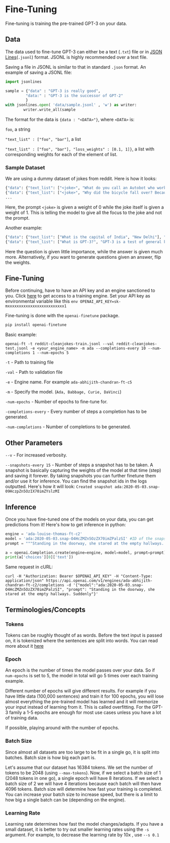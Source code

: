 # Fine-Tuning 
Fine-tuning is training the pre-trained GPT-3 on your data. 
## Data 
The data used to fine-tune GPT-3 can either be a text (```.txt```) file or in [JSON Lines](http://jsonlines.org/)(```.jsonl```) format. JSONL is highly recommended over a 
text file. 

Saving a file in JSONL is similar to that in standard ```.json``` format. An example of saving a JSONL file: 
```python 
import jsonlines 

sample = {"data" : "GPT-3 is really good", 
         "data:" : "GPT-3 is the successor of GPT-2"
         }
with jsonlines.open( 'data/sample.jsonl' , 'w') as writer:
        writer.write_all(sample
```

The format for the data is ```{data : "<DATA>"}```, where ```<DATA>``` is: 

```foo```, a string 

```"text_list" : ["foo", "bar"]```, a list 

```"text_list" : ["foo", "bar"], "loss_weights" : [0.1, 1]}```, a list with corresponding weights for each of the element of list. 

### Sample Dataset
We are using a dummy dataset of jokes from reddit. Here is how it looks: 
```python 
{"data": {"text_list": ["<joke>", "What do you call an Autobot who works in an overpriced makeup store at the mall ? Ulta Magnus!"], "loss_weights": [0, 1]}}
{"data": {"text_list": ["<joke>", "Why did the bicycle fall over? Because it was two-tired"], "loss_weights": [0, 1]}}
...
```
Here, the prompt ```<joke>``` is given a weight of 0 while the joke itself is given a weight of 1. This is telling the model to give all the focus to the joke and not the prompt. 

Another example: 
```python 
{"data": {"text_list": ["What is the capital of India", "New Delhi"], "loss_weights": [0.1, 0.9]}}
{"data": {"text_list": ["What is GPT-3?", "GPT-3 is a test of general knowledge."], "loss_weights": [0.1, 0.9]}}
```
Here the question is given little importance, while the answer is given much more. Alternatively, if you want to generate questions given an answer, flip the weights.

## Fine-Tuning 
Before continuing, have to have an API key and an engine sanctioned to you. Click [here](https://forms.gle/KjuDoMk21YusDUNM6) to get access to a training engine. Set your API key as environmental variable like this ```env OPENAI_API_KEY=sk-mxxxxxxxxxxxxxxxxxxxxxxxxx1```

Fine-tuning is done with the ```openai-finetune``` package. 
```python
pip install openai-finetune 
```
Basic example: 
```
openai-ft -t reddit-cleanjokes-train.jsonl --val reddit-cleanjokes-test.jsonl -e <your_engine_name> -m ada --completions-every 10 --num-completions 1 --num-epochs 5
```
```-t``` - Path to training file 

```-val``` - Path to validation file 

```-e``` - Engine name. For example ```ada-abhijith-chandran-ft-c5```

```-m``` - Specify the model. (```Ada, Babbage, Curie, DaVinci```)

```-num-epochs``` - Number of epochs to fine-tune for. 

```-completions-every``` - Every number of steps a completion has to be generated.

```-num-completions``` - Number of completions to be generated. 

## Other Parameters
```--v``` - For increased verbosity. 

```--snapshots-every 15``` - Number of steps a snapshot has to be taken. A snapshot is basically capturing the weights of the model at that time (step) and saving it forever. By taking snapshots you can further finetune them and/or use it for inference. You can find the snapshot ids in the logs outputted. Here's how it will look: ```Created snapshot ada:2020-05-03.snap-09HczpZn5OzIX70imZYslzMI```

## Inference 
Once you have fine-tuned one of the models on your data, you can get predictions from it! Here's how to get inference in python: 
```python 
engine = 'ada-louise-thomas-ft-c2'
model = 'ada:2020-05-03.snap-O4HcZMZn5OzZX70imZPalzSI' #ID of the snapshot you want to get inference from 
prompt = """Standing in the doorway, she stared at the empty hallways. Suddenly"""

a = openai.Completion.create(engine=engine, model=model, prompt=prompt)
print(a['choices'][0]['text'])
```
Same request in cURL: 
```
curl -H "Authorization: Bearer $OPENAI_API_KEY" -H "Content-Type: application/json" https://api.openai.com/v1/engines/ada-abhijith-chandran-ft-c2/completions -d '{"model":"ada:2020-05-03.snap-O4HcZMZn5OzZX70imZPalzSI", "prompt": "Standing in the doorway, she stared at the empty hallways. Suddenly"}'    
```
## Terminologies/Concepts
### Tokens 
Tokens can be roughly thought of as words. Before the text input is passed on, it is tokenized where the sentences are split into words. You can read more about it [here](https://towardsdatascience.com/byte-pair-encoding-the-dark-horse-of-modern-nlp-eb36c7df4f10)

### Epoch 
An epoch is the number of times the model passes over your data. So if ```num-epochs``` is set to 5, the model in total will go 5 times over each training example. 

Different number of epochs will give different results. For example if you have little data (100,000 sentences) and train it for 100 epochs, you will lose almost 
everything the pre-trained model has learned and it will memorize your input instead of learning from it. This is called overfitting. For the GPT-3 family a 1-5 epochs are enough for most use cases unless you have a lot of training data. 

If possible, playing around with the number of epochs.

### Batch Size
Since almost all datasets are too large to be fit in a single go, it is split into batches. Batch size is how big each part is. 

Let's assume that our dataset has 16384 tokens. We set the number of tokens to be 2048 (using ```--max-tokens```). Now, if we select a batch size of 1 (2048 tokens in one go), a single epoch
will have 8 iterations. If we select a batch size of 2 we will have 4 iterations because each batch will then have 4096 tokens. Batch size will determine how fast 
your training is completed. You can increase your batch size to increase speed, but there is a limit to how big a single batch can be (depending on the engine). 

### Learning Rate
Learning rate determines how fast the model changes/adapts. If you have a small dataset, it is better to try out smaller learning rates using the ```-s``` argument. 
For example, to decrease the learning rate by 10x , use ```--s 0.1```

